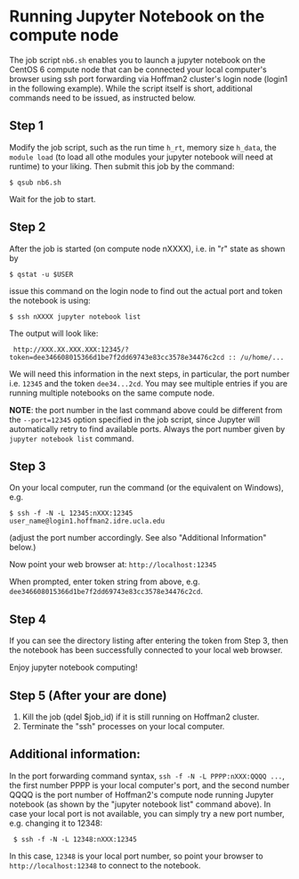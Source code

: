 # Running Jupyter Notebook on the compute node

The job script `nb6.sh` enables you to launch a jupyter notebook on the
CentOS 6 compute node that can be connected your local computer's browser
using ssh port forwarding via Hoffman2 cluster's login node (login1 in 
the following example). While the script itself is short, additional commands
need to be issued, as instructed below.

## Step 1

Modify the job script, such as the run time `h_rt`, memory size `h_data`, the
`module load` (to load all othe modules your jupyter notebook will need at 
runtime) to your liking. Then submit this job by the command:

```
$ qsub nb6.sh
```

Wait for the job to start.

## Step 2

After the job is started (on compute node nXXXX), i.e. in "r" state as shown by

```
$ qstat -u $USER
```

issue this command on the login node to find out the actual port and token
the notebook is using:

```
$ ssh nXXXX jupyter notebook list
```

The output will look like:
 
``` 
 http://XXX.XX.XXX.XXX:12345/?token=dee346608015366d1be7f2dd69743e83cc3578e34476c2cd :: /u/home/...
```

We will need this information in the next steps, in particular, the port 
number i.e. `12345` and the token `dee34...2cd`. You may see multiple entries
if you are running multiple notebooks on the same compute node.
 

 **NOTE**: the port number in the last command above could be different from
 the `--port=12345` option specified in the job script, since Jupyter will 
 automatically retry to find available ports. Always the port number
 given by `jupyter notebook list` command.

## Step 3

On your local computer, run the command (or the equivalent on Windows), e.g.

```
$ ssh -f -N -L 12345:nXXX:12345 user_name@login1.hoffman2.idre.ucla.edu
```

(adjust the port number accordingly. See also "Additional Information" below.)

Now point your web browser at: `http://localhost:12345`

When prompted, enter token string from above, e.g. `dee346608015366d1be7f2dd69743e83cc3578e34476c2cd`.


## Step 4

If you can see the directory listing after entering the token from Step 3, then
the notebook has been successfully connected to your local web browser.

Enjoy jupyter notebook computing!

## Step 5 (After your are done)

1. Kill the job (qdel $job_id) if it is still running on Hoffman2 cluster.
2. Terminate the "ssh" processes on your local computer.


## Additional information:

In the port forwarding command syntax, `ssh -f -N -L PPPP:nXXX:QQQQ ...`,
the first number PPPP is your local computer's port, and the second number QQQQ is
the port number of Hoffman2's compute node running Jupyter notebook (as shown
by the "jupyter notebook list" command above). In case your local port is not
available, you can simply try a new port number, e.g. changing it to 12348:

```
 $ ssh -f -N -L 12348:nXXX:12345
```

In this case, `12348` is your local port number, so point your browser to `http://localhost:12348` to connect to the notebook.